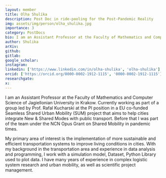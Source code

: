 ```yaml
---
layout: member
title: Olha Shulika
description: Post Doc in ride-pooling for the Post-Pandemic Reality
img: assets/img/person/olha_shulika.jpg
importance: 3
category: PostDocs
bio: I am an Assistant Professor at the Faculty of Mathematics and Computer Science of Jagiellonian University in Krakow. Currently working as part of a group led by Prof. Rafal Kucharski at the PI position in a EU co-funded Seamless Shared Urban Mobility (SUM) project that aims to help cities integrate New & Shared Modes with public transport.
author: Shulika
arXiv:
github: 
gitlab:
google_scholar:
instagram:
linkedin: ['https://www.linkedin.com/in/olha-shulika', 'olha-shulika']
orcid: ['https://orcid.org/0000-0002-1912-1115', '0000-0002-1912-1115']
researchgate:
x: 
---
```



I am an Assistant Professor at the Faculty of Mathematics and Computer Science of Jagiellonian University in Krakow. Currently working as part of a group led by Prof. Rafal Kucharski at the PI position in a EU co-funded Seamless Shared Urban Mobility (SUM) project that aims to help cities integrate New & Shared Modes with public transport. Before that I was part of the team under the NCN Opus Grant on Shared Mobility in pandemic times.  

My primary area of interest is the implementation of more sustainable and efficient transportation systems to improve living conditions in cities. With my background in the transportation area and experience in data analysis and programming, I work with a simulation model, Dataset, Python Library used to plot data. I have many years of experience in complex logistic system research and urban mobility, as well as scientific project management.  

